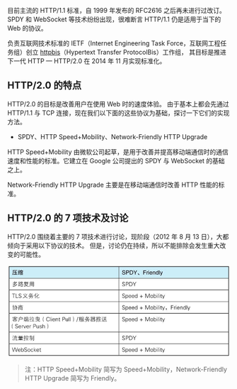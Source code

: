 目前主流的 HTTP/1.1 标准，自 1999 年发布的 RFC2616 之后再未进行过改订。
SPDY 和 WebSocket 等技术纷纷出现，很难断言 HTTP/1.1 仍是适用于当下的 Web 的协议。

负责互联网技术标准的 IETF（Internet Engineering Task Force，互联网工程任务组）创立 [httpbis](http://datatracker.ietf.org/wg/httpbis/)（Hypertext Transfer ProtocolBis）工作组，
其目标是推进下一代 HTTP — HTTP/2.0 在 2014 年 11 月实现标准化。



## HTTP/2.0 的特点

HTTP/2.0 的目标是改善用户在使用 Web 时的速度体验。
由于基本上都会先通过 HTTP/1.1 与 TCP 连接，现在我们以下面的这些协议为基础，探讨一下它们的实现方法。

- SPDY、HTTP Speed+Mobility、Network-Friendly HTTP Upgrade

HTTP Speed+Mobility 由微软公司起草，是用于改善并提高移动端通信时的通信速度和性能的标准。它建立在 Google 公司提出的 SPDY 与 WebSocket 的基础之上。

Network-Friendly HTTP Upgrade 主要是在移动端通信时改善 HTTP 性能的标准。



## HTTP/2.0 的 7 项技术及讨论

HTTP/2.0 围绕着主要的 7 项技术进行讨论，现阶段（2012 年 8 月 13 日），大都倾向于采用以下协议的技术。
但是，讨论仍在持续，所以不能排除会发生重大改变的可能性。

![img](./assets/06.png)

> 注：HTTP Speed+Mobility 简写为 Speed+Mobility，Network-Friendly HTTP Upgrade 简写为 Friendly。
